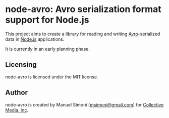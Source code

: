 # node-avro: Avro serialization format support for Node.js

This project aims to create a library for reading and writing
[Avro](http://avro.apache.org/)-serialized data in
[Node.js](http://nodejs.org/) applications.

It is currently in an early planning phase.

## Licensing

node-avro is licensed under the MIT license.

## Author

node-avro is created by Manuel Simoni
([msimoni@gmail.com](mailto:msimoni@gmail.com)) for [Collective Media,
Inc](http://www.collective.com/).

